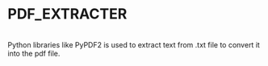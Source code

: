 # PDF_EXTRACTER
\
Python libraries like PyPDF2 is used to extract text from .txt file to convert it into the pdf file.
